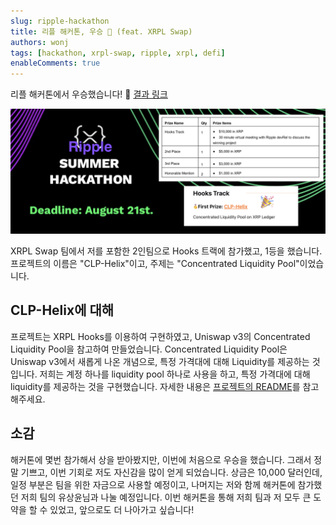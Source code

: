 ```yaml
---
slug: ripple-hackathon
title: 리플 해커톤, 우승 🎉 (feat. XRPL Swap)
authors: wonj
tags: [hackathon, xrpl-swap, ripple, xrpl, defi]
enableComments: true
---
```


리플 해커톤에서 우승했습니다! 🎉 [결과 링크](https://dorahacks.io/hackathon/xrpl-hackathon/results)

![ripple-hackathon-victory](./img/ripple-hackathon-victory.png)

XRPL Swap 팀에서 저를 포함한 2인팀으로 Hooks 트랙에 참가했고, 1등을 했습니다.
프로젝트의 이름은 "CLP-Helix"이고, 주제는 "Concentrated Liquidity Pool"이었습니다.

<!-- truncate -->

## CLP-Helix에 대해

프로젝트는 XRPL Hooks를 이용하여 구현하였고, Uniswap v3의 Concentrated Liquidity Pool을 참고하여 만들었습니다.
Concentrated Liquidity Pool은 Uniswap v3에서 새롭게 나온 개념으로, 특정 가격대에 대해 Liquidity를 제공하는 것입니다.
저희는 계정 하나를 liquidity pool 하나로 사용을 하고, 특정 가격대에 대해 liquidity를 제공하는 것을 구현했습니다.
자세한 내용은 [프로젝트의 README](https://dorahacks.io/buidl/6820)를 참고해주세요.

## 소감

해커톤에 몇번 참가해서 상을 받아봤지만, 이번에 처음으로 우승을 했습니다. 그래서 정말 기쁘고, 이번 기회로 저도 자신감을 많이 얻게 되었습니다.
상금은 10,000 달러인데, 일정 부분은 팀을 위한 자금으로 사용할 예정이고, 나머지는 저와 함께 해커톤에 참가했던 저희 팀의 유상윤님과 나눌 예정입니다.
이번 해커톤을 통해 저희 팀과 저 모두 큰 도약을 할 수 있었고, 앞으로도 더 나아가고 싶습니다!
